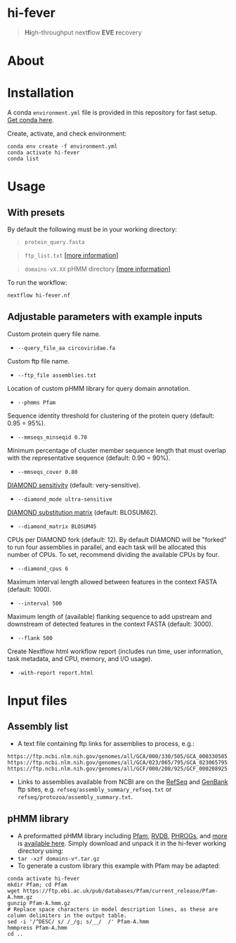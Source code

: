 # hi-fever 
> **Hi**gh-throughput next**f**low **EVE** **r**ecovery


# About


# Installation

A conda `environment.yml` file is provided in this repository for fast setup. [Get conda here](https://docs.conda.io/en/latest/miniconda.html#linux-installers).

Create, activate, and check environment:
```
conda env create -f environment.yml
conda activate hi-fever
conda list
```

# Usage

## With presets

By default the following must be in your working directory:

>`protein_query.fasta`

>`ftp_list.txt` [[more information]](#assembly-list)

>`domains-vX.XX` pHMM directory [[more information]](#phmm-library)

To run the workflow:

`nextflow hi-fever.nf `

## Adjustable parameters with example inputs

Custom protein query file name.
- `--query_file_aa circoviridae.fa`

Custom ftp file name.

- `--ftp_file assemblies.txt`

Location of custom pHMM library for query domain annotation.

- `--phmms Pfam`

Sequence identity threshold for clustering of the protein query (default: 0.95 = 95%).

- `--mmseqs_minseqid 0.70`

Minimum percentage of cluster member sequence length that must overlap with the representative sequence (default: 0.90 = 90%).

- `--mmseqs_cover 0.80`

[DIAMOND sensitivity](https://github.com/bbuchfink/diamond/wiki/3.-Command-line-options#sensitivity-modes) (default: very-sensitive).

- `--diamond_mode ultra-sensitive`

[DIAMOND substitution matrix](https://github.com/bbuchfink/diamond/wiki/3.-Command-line-options#alignment-options) (default: BLOSUM62).

- `--diamond_matrix BLOSUM45`

CPUs per DIAMOND fork (default: 12). By default DIAMOND will be "forked" to run four assemblies in parallel, and each task will be allocated this number of CPUs. To set, recommend dividing the available CPUs by four.

- `--diamond_cpus 6`

Maximum interval length allowed between features in the context FASTA (default: 1000).

- `--interval 500`

Maximum length of (available) flanking sequence to add upstream and downstream of detected features in the context FASTA (default: 3000).

- `--flank 500`

Create Nextflow html workflow report (includes run time, user information, task metadata, and CPU, memory, and I/O usage).

- `-with-report report.html`


# Input files

## Assembly list

- A text file containing ftp links for assemblies to process, e.g.:

```
https://ftp.ncbi.nlm.nih.gov/genomes/all/GCA/000/330/505/GCA_000330505.1_EIA2_v2
https://ftp.ncbi.nlm.nih.gov/genomes/all/GCA/023/065/795/GCA_023065795.1_ASM2306579v1
https://ftp.ncbi.nlm.nih.gov/genomes/all/GCF/000/208/925/GCF_000208925.1_JCVI_ESG2_1.0
```

- Links to assemblies available from NCBI are on the [RefSeq](https://ftp.ncbi.nlm.nih.gov/genomes/refseq) and [GenBank](https://ftp.ncbi.nlm.nih.gov/genomes/genbank) ftp sites, e.g. `refseq/assembly_summary_refseq.txt` or `refseq/protozoa/assembly_summary.txt`.


## pHMM library

- A preformatted pHMM library including [Pfam](https://www.ebi.ac.uk/interpro/download/Pfam), [RVDB](https://rvdb.dbi.udel.edu), [PHROGs](https://phrogs.lmge.uca.fr), and [more](link_to_description) is [available here](link_to_download). Simply download and unpack it in the hi-fever working directory using:
- `tar -xzf domains-v*.tar.gz`
- To generate a custom library this example with Pfam may be adapted:

```
conda activate hi-fever
mkdir Pfam; cd Pfam
wget https://ftp.ebi.ac.uk/pub/databases/Pfam/current_release/Pfam-A.hmm.gz
gunzip Pfam-A.hmm.gz
# Replace space characters in model description lines, as these are column delimiters in the output table.
sed -i '/^DESC/ s/ /_/g; s/__/  /' Pfam-A.hmm
hmmpress Pfam-A.hmm
cd ..
```